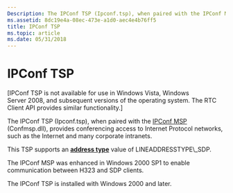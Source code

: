```yaml
---
Description: The IPConf TSP (Ipconf.tsp), when paired with the IPConf MSP (Confmsp.dll), provides conferencing access to Internet Protocol networks, such as the Internet and many corporate intranets.
ms.assetid: 8dc19e4a-08ec-473e-a1d0-aec4e4b76ff5
title: IPConf TSP
ms.topic: article
ms.date: 05/31/2018
---
```


# IPConf TSP

\[IPConf TSP is not available for use in Windows Vista, Windows Server 2008, and subsequent versions of the operating system. The RTC Client API provides similar functionality.\]

The IPConf TSP (Ipconf.tsp), when paired with the [IPConf MSP](https://msdn.microsoft.com/library/ms728174(v=VS.85).aspx) (Confmsp.dll), provides conferencing access to Internet Protocol networks, such as the Internet and many corporate intranets.

This TSP supports an [**address type**](https://msdn.microsoft.com/library/ms733291(v=VS.85).aspx) value of LINEADDRESSTYPE\_SDP.

The IPConf MSP was enhanced in Windows 2000 SP1 to enable communication between H323 and SDP clients.

The IPConf TSP is installed with Windows 2000 and later.

 

 



